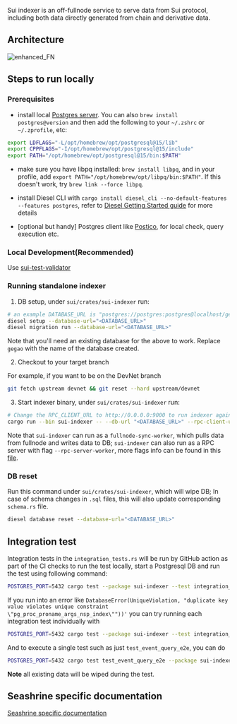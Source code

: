Sui indexer is an off-fullnode service to serve data from Sui protocol, including both data directly generated from chain and derivative data.

## Architecture

![enhanced_FN](https://user-images.githubusercontent.com/106119108/221022505-a1d873c6-60e2-45f1-b2aa-e50192c4dfbb.png)

## Steps to run locally

### Prerequisites

- install local [Postgres server](https://www.postgresql.org/download/). You can also `brew install postgres@version` and then add the following to your `~/.zshrc` or `~/.zprofile`, etc:

```sh
export LDFLAGS="-L/opt/homebrew/opt/postgresql@15/lib"
export CPPFLAGS="-I/opt/homebrew/opt/postgresql@15/include"
export PATH="/opt/homebrew/opt/postgresql@15/bin:$PATH"
```

- make sure you have libpq installed: `brew install libpq`, and in your profile, add `export PATH="/opt/homebrew/opt/libpq/bin:$PATH"`. If this doesn't work, try `brew link --force libpq`.

- install Diesel CLI with `cargo install diesel_cli --no-default-features --features postgres`, refer to [Diesel Getting Started guide](https://diesel.rs/guides/getting-started) for more details
- [optional but handy] Postgres client like [Postico](https://eggerapps.at/postico2/), for local check, query execution etc.

### Local Development(Recommended)

Use [sui-test-validator](../../crates/sui-test-validator/README.md)

### Running standalone indexer

1. DB setup, under `sui/crates/sui-indexer` run:

```sh
# an example DATABASE_URL is "postgres://postgres:postgres@localhost/gegao"
diesel setup --database-url="<DATABASE_URL>"
diesel migration run --database-url="<DATABASE_URL>"
```

Note that you'll need an existing database for the above to work. Replace `gegao` with the name of the database created.

2. Checkout to your target branch

For example, if you want to be on the DevNet branch

```sh
git fetch upstream devnet && git reset --hard upstream/devnet
```

3. Start indexer binary, under `sui/crates/sui-indexer` run:

```sh
# Change the RPC_CLIENT_URL to http://0.0.0.0:9000 to run indexer against local validator & fullnode
cargo run --bin sui-indexer -- --db-url "<DATABASE_URL>" --rpc-client-url "https://fullnode.devnet.sui.io:443" --reset-db --fullnode-sync-worker
```

Note that `sui-indexer` can run as a `fullnode-sync-worker`, which pulls data from fullnode and writes data to DB; `sui-indexer` can also run as a RPC server with flag `--rpc-server-worker`, more flags info can be found in this [file](https://github.com/MystenLabs/sui/blob/main/crates/sui-indexer/src/lib.rs#L83-L123).

### DB reset

Run this command under `sui/crates/sui-indexer`, which will wipe DB; In case of schema changes in `.sql` files, this will also update corresponding `schema.rs` file.

```sh
diesel database reset --database-url="<DATABASE_URL>"
```

## Integration test

Integration tests in the `integration_tests.rs` will be run by GitHub action as part of the CI checks
to run the test locally, start a Postgresql DB and run the test using following command:

```sh
POSTGRES_PORT=5432 cargo test --package sui-indexer --test integration_tests --features pg_integration
```

If you run into an error like `DatabaseError(UniqueViolation, "duplicate key value violates unique constraint \"pg_proc_proname_args_nsp_index\""))'` you can try running each integration test individually with

```sh
POSTGRES_PORT=5432 cargo test --package sui-indexer --test integration_tests --features pg_integration -- --test-threads=1
```

And to execute a single test such as just `test_event_query_e2e`, you can do

```sh
POSTGRES_PORT=5432 cargo test test_event_query_e2e --package sui-indexer --test integration_tests --features pg_integration -- --test-threads=1
```

**Note** all existing data will be wiped during the test.

## Seashrine specific documentation

[Seashrine specific documentation](./SEASHRINE.md)
